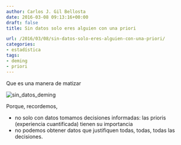 ```yaml
---
author: Carlos J. Gil Bellosta
date: 2016-03-08 09:13:16+00:00
draft: false
title: Sin datos solo eres alguien con una priori

url: /2016/03/08/sin-datos-solo-eres-alguien-con-una-priori/
categories:
- estadística
tags:
- deming
- priori
---
```


Que es una manera de matizar

![sin_datos_deming](/wp-uploads/2016/03/sin_datos_deming.png#center)

Porque, recordemos,

* no solo con datos tomamos decisiones informadas: las prioris (experiencia cuantificada) tienen su importancia
* no podemos obtener datos que justifiquen todas, todas, todas las decisiones.